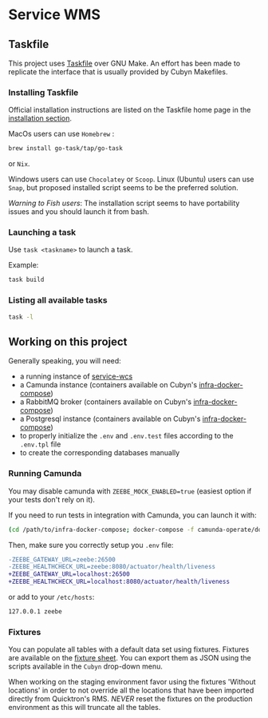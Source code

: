 # Service WMS

## Taskfile

This project uses [Taskfile](https://taskfile.dev/#/installation) over GNU Make.
An effort has been made to replicate the interface that is usually provided by Cubyn Makefiles.

### Installing Taskfile

Official installation instructions are listed on the Taskfile home page in the [installation section](https://taskfile.dev/#/installation).

MacOs users can use `Homebrew` :

```sh
brew install go-task/tap/go-task
```

or `Nix`.

Windows users can use `Chocolatey` or `Scoop`.
Linux (Ubuntu) users can use `Snap`, but proposed installed script seems to be the preferred solution.

_Warning to Fish users_: The installation script seems to have portability issues and you should launch it from bash.

### Launching a task

Use `task <taskname>` to launch a task.

Example:

```sh
task build
```

### Listing all available tasks

```sh
task -l
```

## Working on this project

Generally speaking, you will need:

- a running instance of [service-wcs](https://gitlab.com/cubyn/software/squad-automation/service-wcs-os2)
- a Camunda instance (containers available on Cubyn's [infra-docker-compose](https://github.com/cubyn/infra-docker-compose))
- a RabbitMQ broker (containers available on Cubyn's [infra-docker-compose](https://github.com/cubyn/infra-docker-compose))
- a Postgresql instance (containers available on Cubyn's [infra-docker-compose](https://github.com/cubyn/infra-docker-compose))
- to properly initialize the `.env` and `.env.test` files according to the `.env.tpl` file
- to create the corresponding databases manually

### Running Camunda

You may disable camunda with `ZEEBE_MOCK_ENABLED=true` (easiest option if your tests don't rely on it).

If you need to run tests in integration with Camunda, you can launch it with:

```sh
(cd /path/to/infra-docker-compose; docker-compose -f camunda-operate/docker-compose.yml up)
```

Then, make sure you correctly setup you `.env` file:

```diff
-ZEEBE_GATEWAY_URL=zeebe:26500
-ZEEBE_HEALTHCHECK_URL=zeebe:8080/actuator/health/liveness
+ZEEBE_GATEWAY_URL=localhost:26500
+ZEEBE_HEALTHCHECK_URL=localhost:8080/actuator/health/liveness
```

or add to your `/etc/hosts`:

```txt
127.0.0.1 zeebe
```

### Fixtures

You can populate all tables with a default data set using fixtures.
Fixtures are available on the [fixture sheet](https://docs.google.com/spreadsheets/d/1OZuK0dCTDPyoIIuLYF5FapcNqBlmRMp3edcFOqOCRJk/edit#gid=1014144461).
You can export them as JSON using the scripts available in the `Cubyn` drop-down menu.

When working on the staging environment favor using the fixtures 'Without locations' in order to not override all the locations that have been imported directly from Quicktron's RMS.
_NEVER_ reset the fixtures on the production environment as this will truncate all the tables.
